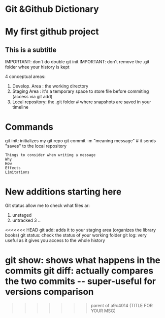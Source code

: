 # Git &Github Dictionary
# My first github project
## This is a subtitle

IMPORTANT: don't do double git init
IMPORTANT: don't remove the .git folder whee your history is kept

4 conceptual areas:
1. Develop. Area : the working directory
2. Staging Area : it's a temporary space to store file before commiting (access via git add)
4. Local repository: the .git folder # where snapshots are saved in your timeline

# Commands
git init: initializes my git repo
git commit -m "meaning message"  # it sends "saves" to the local repository

	Things to consider when writing a message
	Why
	How
	Effects
	Limitations

# New additions starting here
Git status allow me to check what files ar:
1. unstaged
2. untracked
3 ..

<<<<<<< HEAD
git add: adds it to your staging area (organizes the library books)
git status: check the status of your working folder
git log: very useful as it gives you access to the whole history

git show: shows what happens in the commits
git diff: actually compares the two commits -- super-useful for versions comparison
=======

>>>>>>> parent of a9c4014 (TITLE FOR YOUR MSG)
